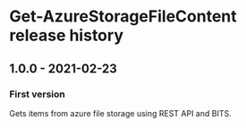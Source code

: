 # Get-AzureStorageFileContent release history

## 1.0.0 - 2021-02-23

### First version

Gets items from azure file storage using REST API and BITS.

